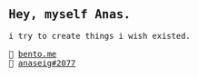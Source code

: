 <samp>
 <h2>
  Hey, myself Anas.
 </h2>
  i try to create things i wish existed.
 <br />
  <br />
 🍱 <a href="https://bento.me/anas" target="_blank">bento.me</a>
 <br/>
 💬 <a href="https://discord.com/users/996572958917148692" target="_blank">anaseig#2077</a>
</samp>
